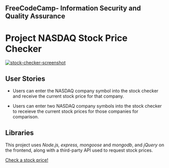 ## **FreeCodeCamp**- Information Security and Quality Assurance

# Project NASDAQ Stock Price Checker

[![stock-checker-screenshot](https://user-images.githubusercontent.com/57681651/98989360-e967b080-2520-11eb-9c6b-8430281acbf9.jpg)](https://stock-checker-11.herokuapp.com/)

## User Stories

- Users can enter the NASDAQ company symbol into the stock checker and receive the current stock price for that company.

- Users can enter two NASDAQ company symbols into the stock checker to receieve the current stock prices for those companies for comparison.

## Libraries

This project uses _Node.js, express, mongoose_ and _mongodb_, and _jQuery_ on the frontend, along with a third-party API used to request stock prices.

[Check a stock price!](https://stock-checker-11.herokuapp.com/)
